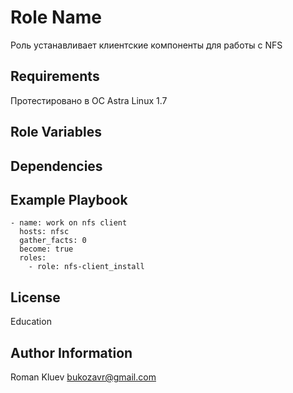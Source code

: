 Role Name
=========

Роль устанавливает клиентские компоненты для работы с NFS

Requirements
------------
Протестировано в ОС Astra Linux 1.7

Role Variables
--------------

Dependencies
------------

Example Playbook
----------------

```
- name: work on nfs client
  hosts: nfsc
  gather_facts: 0
  become: true
  roles:
    - role: nfs-client_install
```

License
-------

Education

Author Information
------------------
Roman Kluev
bukozavr@gmail.com
